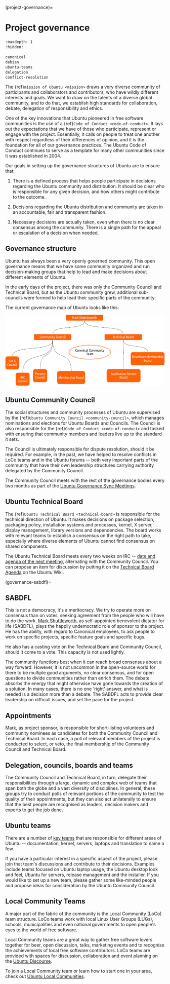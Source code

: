 (project-governance)=
# Project governance

```{toctree}
:maxdepth: 1
:hidden:

canonical
debian
ubuntu-teams
delegation
conflict-resolution
```

The {ref}`mission of Ubuntu <mission>` draws a very diverse community of participants and collaborators and contributors, who have wildly different interests and goals. We want to draw on the talents of a diverse global community, and to do that, we establish high standards for collaboration, debate, delegation of responsibility and ethics.

One of the key innovations that Ubuntu pioneered in free software communities is the use of a {ref}`Code of Conduct <code-of-conduct>`. It lays out the expectations that we have of those who participate, represent or engage with the project. Essentially, it calls on people to treat one another with respect regardless of their differences of opinion, and it is the foundation for all of our governance practices. The Ubuntu Code of Conduct continues to serve as a template for many other communities since it was established in 2004.

Our goals in setting up the governance structures of Ubuntu are to ensure that:

1. There is a defined process that helps people participate in decisions regarding the Ubuntu community and distribution. It should be clear who is responsible for any given decision, and how others might contribute to the outcome.

2. Decisions regarding the Ubuntu distribution and community are taken in an accountable, fair and transparent fashion.

3. Necessary decisions are actually taken, even when there is no clear consensus among the community. There is a single path for the appeal or escalation of a decision when needed.


## Governance structure

Ubuntu has always been a very openly governed community. This open governance means that we have some community organized and run decision-making groups that help to lead and make decisions about different elements of Ubuntu.

In the early days of the project, there was only the Community Council and Technical Board, but as the Ubuntu community grew, additional sub-councils were formed to help lead their specific parts of the community.

The current governance map of Ubuntu looks like this:

![ubuntu-governance-map|690x308](ubuntu-governance-map.png)


## Ubuntu Community Council

The social structures and community processes of Ubuntu are supervised by the {ref}`Ubuntu Community Council <community-council>`, which manages nominations and elections for Ubuntu Boards and Councils. The Council is also responsible for the {ref}`Code of Conduct <code-of-conduct>` and tasked with ensuring that community members and leaders live up to the standard it sets.

The Council is ultimately responsible for dispute resolution, should it be required. For example, in the past, we have helped to resolve conflicts in LoCo teams and in the Ubuntu forums -- both very important parts of the community that have their own leadership structures carrying authority delegated by the Community Council.

The Community Council meets with the rest of the governance bodies every two months as part of the [Ubuntu Governance Sync Meetings](https://discourse.ubuntu.com/t/announcement-ubuntu-governance-sync-meetings-2025/48996).


## Ubuntu Technical Board

The {ref}`Ubuntu Technical Board <technical-board>` is responsible for the technical direction of Ubuntu. It makes decisions on package selection, packaging policy, installation systems and processes, kernel, X server, display management, library versions and dependencies. The board works with relevant teams to establish a consensus on the right path to take, especially where diverse elements of Ubuntu cannot find consensus on shared components.

The Ubuntu Technical Board meets every two weeks on IRC -- [date and agenda of the next meeting](https://wiki.ubuntu.com/TechnicalBoardAgenda), alternating with the Community Council. You can propose an item for discussion by putting it on the [Technical Board Agenda](https://wiki.ubuntu.com/TechnicalBoardAgenda) on the Ubuntu Wiki.


(governance-sabdfl)=
## SABDFL

This is not a democracy, it's a meritocracy. We try to operate more on consensus than on votes, seeking agreement from the people who will have to do the work. [Mark Shuttleworth](https://wiki.ubuntu.com/MarkShuttleworth), as self-appointed benevolent dictator for life (SABDFL), plays the happily undemocratic role of sponsor to the project. He has the ability, with regard to Canonical employees, to ask people to work on specific projects, specific feature goals and specific bugs.

He also has a casting vote on the Technical Board and Community Council, should it come to a vote. This capacity is not used lightly.

The community functions best when it can reach broad consensus about a way forward. However, it is not uncommon in the open-source world for there to be multiple good arguments, no clear consensus, and for open questions to divide communities rather than enrich them. The debate absorbs the energy that might otherwise have gone towards the creation of a solution. In many cases, there is no one 'right' answer, and what is needed is a decision more than a debate. The SABDFL acts to provide clear leadership on difficult issues, and set the pace for the project.


## Appointments

Mark, as project sponsor, is responsible for short-listing volunteers and community nominees as candidates for both the Community Council and Technical Board. In each case, a poll of relevant members of the project is conducted to select, or veto, the final membership of the Community Council and Technical Board.


## Delegation, councils, boards and teams

The Community Council and Technical Board, in turn, delegate their responsibilities through a large, dynamic and complex web of teams that span both the globe and a vast diversity of disciplines. In general, these groups try to conduct polls of relevant portions of the community to test the quality of their appointments, but they can also act unilaterally to ensure that the best people are recognised as leaders, decision makers and experts to get the job done.


## Ubuntu teams

There are a number of [key teams](https://discourse.ubuntu.com/t/ubuntu-teams/33113) that are responsible for different areas of Ubuntu -- documentation, kernel, servers, laptops and translation to name a few.

If you have a particular interest in a specific aspect of the project, please join that team's discussions and contribute to their decisions. Examples include teams focused on Ubuntu laptop usage, the Ubuntu desktop look and feel, Ubuntu for servers, release management and the installer. If you would like to set up a new team, please gather some like-minded people and propose ideas for consideration by the Ubuntu Community Council.


## Local Community Teams

A major part of the fabric of the community is the Local Community (LoCo) team structure. LoCo teams work with local Linux User Groups (LUGs), schools, municipalities and even national governments to open people's eyes to the world of free software.

Local Community teams are a great way to gather free software lovers together for beer, open discussion, talks, marketing events and to recognise the achievements of local free software contributors. LoCo teams are provided with spaces for discussion, collaboration and event planning on the [Ubuntu Discourse](https://discourse.ubuntu.com/c/locos/129).

To join a Local Community team or learn how to start one in your area, check out  [Ubuntu Local Communities](https://ubuntu.com/community/locos).

